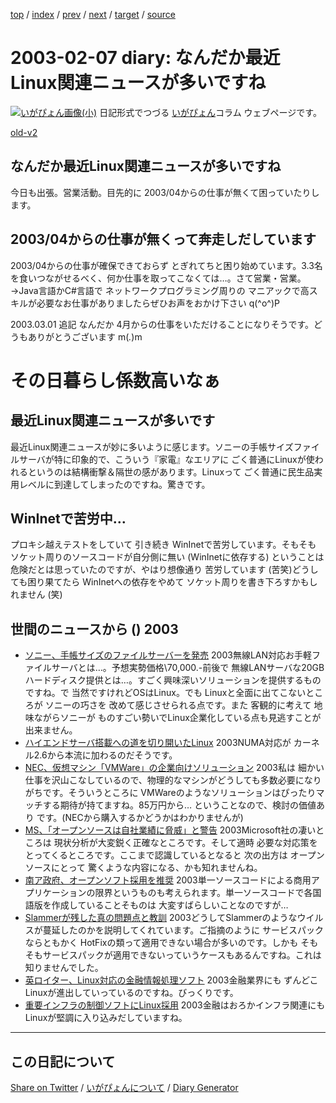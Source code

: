 [top](https://igapyon.github.io/diary/) 
 / [index](https://igapyon.github.io/diary/2003/index.html) 
 / [prev](https://igapyon.github.io/diary/2003/ig030206.html) 
 / [next](https://igapyon.github.io/diary/2003/ig030213.html) 
 / [target](https://igapyon.github.io/diary/2003/ig030207.html) 
 / [source](https://github.com/igapyon/diary/blob/gh-pages/2003/ig030207.html.src.md) 

2003-02-07 diary: なんだか最近Linux関連ニュースが多いですね
=====================================================================================================
[![いがぴょん画像(小)](https://igapyon.github.io/diary/images/iga200306s.jpg "いがぴょん")](https://igapyon.github.io/diary/memo/memoigapyon.html) 日記形式でつづる [いがぴょん](https://igapyon.github.io/diary/memo/memoigapyon.html)コラム ウェブページです。

[old-v2](ig030207-orig.html)

## なんだか最近Linux関連ニュースが多いですね

今日も出張。営業活動。目先的に 2003/04からの仕事が無くて困っていたりします。


## 2003/04からの仕事が無くって奔走しだしています

2003/04からの仕事が確保できておらず とぎれてちと困り始めています。3.3名を食いつながせるべく、何か仕事を取ってこなくては…。さて営業・営業。→Java言語かC#言語で ネットワークプログラミング周りの マニアックで高スキルが必要なお仕事がありましたらぜひお声をおかけ下さい q(^o^)P

2003.03.01 追記 なんだか 4月からの仕事をいただけることになりそうです。どうもありがとうございます
m(_._)m
# その日暮らし係数高いなぁ

## 最近Linux関連ニュースが多いです

最近Linux関連ニュースが妙に多いように感じます。ソニーの手帳サイズファイルサーバが特に印象的で、こういう『家電』なエリアに ごく普通にLinuxが使われるというのは結構衝撃＆隔世の感があります。Linuxって ごく普通に民生品実用レベルに到達してしまったのですね。驚きです。

## WinInetで苦労中…

プロキシ越えテストをしていて 引き続き WinInetで苦労しています。そもそも ソケット周りのソースコードが自分側に無い (WinInetに依存する) ということは危険だとは思っていたのですが、やはり想像通り 苦労しています (苦笑)どうしても困り果てたら WinInetへの依存をやめて ソケット周りを書き下ろすかもしれません
(笑)

## 世間のニュースから () 2003

* [ソニー、手帳サイズのファイルサーバーを発売](http://biztech.nikkeibp.co.jp/wcs/leaf/CID/onair/biztech/pc/229554)  2003無線LAN対応お手軽ファイルサーバとは…。予想実勢価格\70,000.-前後で 無線LANサーバな20GBハードディスク提供とは…。すごく興味深いソリューションを提供するものですね。で 当然ですけれどOSはLinux。でも Linuxと全面に出てこないところが ソニーの巧さを 改めて感じさせられる点です。また 客観的に考えて 地味ながらソニーが ものすごい勢いでLinux企業化している点も見逃すことが出来ません。
* [ハイエンドサーバ搭載への道を切り開いたLinux](http://www.zdnet.co.jp/enterprise/0302/03/epn24.html)  2003NUMA対応が カーネル2.6から本流に加わるのだそうです。
* [NEC、仮想マシン「VMWare」の企業向けソリューション](http://biztech.nikkeibp.co.jp/wcs/leaf/CID/onair/biztech/comp/229549)  2003私は 細かい仕事を沢山こなしているので、物理的なマシンがどうしても多数必要になりがちです。そういうところに VMWareのようなソリューションはぴったりマッチする期待が持てますね。85万円から… ということなので、検討の価値あり です。(NECから購入するかどうかはわかりませんが)
* [MS、「オープンソースは自社業績に脅威」と警告](http://www.zdnet.co.jp/news/0302/06/nebt_11.html)  2003Microsoft社の凄いところは 現状分析が大変鋭く正確なところです。そして適時 必要な対応策をとってくるところです。ここまで認識しているとなると 次の出方は オープンソースにとって 驚くような内容になる、かも知れませんね。
* [南ア政府、オープンソフト採用を推奨](http://www.zdnet.co.jp/news/0302/06/nebt_06.html)  2003単一ソースコードによる商用アプリケーションの限界というものも考えられます。単一ソースコードで各国語版を作成していることそものは 大変すばらしいことなのですが…
* [Slammerが残した真の問題点と教訓](http://www.zdnet.co.jp/enterprise/0301/31/epn14.html)  2003どうしてSlammerのようなウイルスが蔓延したのかを説明してくれています。ご指摘のように サービスパックならともかく HotFixの類って適用できない場合が多いのです。しかも そもそもサービスパックが適用できないっていうケースもあるんですね。これは知りませんでした。
* [英ロイター、Linux対応の金融情報処理ソフト](http://biztech.nikkeibp.co.jp/wcs/leaf/CID/onair/biztech/comp/229499)  2003金融業界にも ずんどこLinuxが進出していっているのですね。びっくりです。
* [重要インフラの制御ソフトにLinux採用](http://www.zdnet.co.jp/news/0302/04/nebt_08.html)  2003金融はおろかインフラ関連にもLinuxが堅調に入り込みだしていますね。

----------------------------------------------------------------------------------------------------

## この日記について

[Share on Twitter](https://twitter.com/intent/tweet?hashtags=igapyon%2Cdiary%2C%E3%81%84%E3%81%8C%E3%81%B4%E3%82%87%E3%82%93&text=%E3%81%AA%E3%82%93%E3%81%A0%E3%81%8B%E6%9C%80%E8%BF%91Linux%E9%96%A2%E9%80%A3%E3%83%8B%E3%83%A5%E3%83%BC%E3%82%B9%E3%81%8C%E5%A4%9A%E3%81%84%E3%81%A7%E3%81%99%E3%81%AD&url=https%3A%2F%2Figapyon.github.io%2Fdiary%2F2003%2Fig030207.html) / [いがぴょんについて](https://igapyon.github.io/diary/memo/memoigapyon.html) / [Diary Generator](https://github.com/igapyon/igapyonv3)
